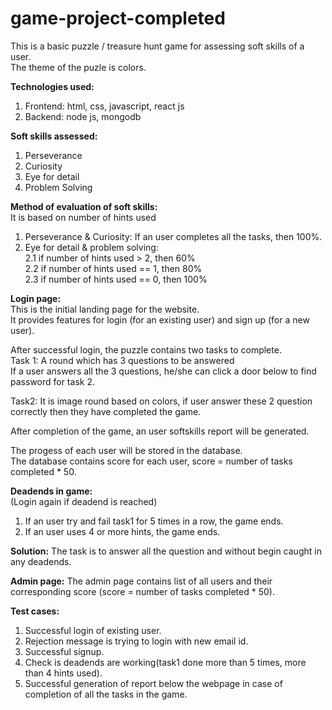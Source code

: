 # game-project-completed

This is a basic puzzle / treasure hunt game for assessing soft skills of a user.<br />
The theme of the puzle is colors.

**Technologies used:**
  1. Frontend: html, css, javascript, react js
  2. Backend: node js, mongodb
  
 **Soft skills assessed:**
  1. Perseverance
  2. Curiosity
  3. Eye for detail
  4. Problem Solving

**Method of evaluation of soft skills:**<br />
It is based on number of hints used<br />
  1. Perseverance & Curiosity: If an user completes all the tasks, then 100%.<br />
  2. Eye for detail & problem solving: <br />
        2.1 if number of hints used > 2, then 60% <br />
        2.2 if number of hints used == 1, then 80% <br />
        2.3 if number of hints used == 0, then 100% <br />

  
**Login page:**<br />
  This is the initial landing page for the website.<br />
  It provides features for login (for an existing user) and sign up (for a new user).<br />


After successful login, the puzzle contains two tasks to complete.<br />
Task 1: A round which has 3 questions to be answered<br />
If a user answers all the 3 questions, he/she can click a door below to find password for task 2.<br />

Task2: It is image round based on colors, if user answer these 2 question correctly then they have completed the game.<br />

After completion of the game, an user softskills report will be generated.<br />

The progess of each user will be stored in the database.<br />
The database contains score for each user, score = number of tasks completed * 50.<br />

**Deadends in game:** <br />
(Login again if deadend is reached) <br />
  1. If an user try and fail task1 for 5 times in a row, the game ends.
  2. If an user uses 4 or more hints, the game ends.

**Solution:**
  The task is to answer all the  question and without begin caught in any deadends.
  
**Admin page:**
  The admin page contains list of all users and their corresponding score (score = number of tasks completed * 50).
  
 **Test cases:**<br/>
 1. Successful login of existing user.<br/>
 2. Rejection message is trying to login with new email id.<br/>
 3. Successful signup.<br/>
 4. Check is deadends are working(task1 done more than 5 times, more than 4 hints used).<br/>
 5. Successful generation of report below the webpage in case of completion of all the tasks in the game.<br/>
 
  
  
  
  
  
 


 
 
 
